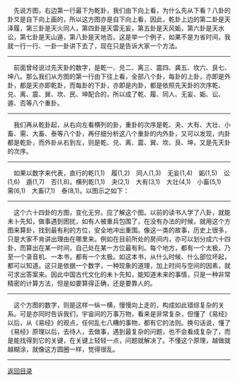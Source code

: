 &emsp;先说方图，右边第一行最下为乾卦，我们由下向上看，为什么先从下看？八卦的卦爻是自下向上画的，所以这方图亦是自下向上看，因此，乾卦上边的第二卦是天泽履，第三卦是天火同人，第四卦是天雷无妄，第五卦是天风姤，第六卦是天水讼，第七卦是天山遁，第八卦是天地否。这是举一个例子，如果不是为省时间，我就一行一行、一卦一卦讲下去了，现在只是告诉大家一个方法。
___
&emsp;前面曾经说过先天卦的数字，是乾一、兑二、离三、震四、龚五、坎六、艮七、坤八。那么我们从方图的第一行由下往上看，全部八个卦，每卦的上卦，亦即是外卦，都是天亦即乾卦，而每卦的下卦，亦即是内卦，都是依照先天卦的次序乾、兑、离、震、巽、坎、民、坤配合的，所以成了乾、履、同人、无妄、姤、讼、遁、否等八个重卦。
___
&emsp;我们再从乾卦起，从右向左看横列的卦，重卦的次序是乾、夬、大有、大壮、小畜、需、大畜、泰等八个卦，再仔细分析这八个重卦的内外卦，又可以发现，内卦都是乾卦，而外卦从右到左，则是乾、兑、离、震、巽、坎、艮、坤，又是先天卦的次序。
___
&emsp;如果以数字来代表，直行的乾(1,1)　履(1,2)　同人(1,3)　无妄(1,4)　姤(1,5)　讼(1,6)　遁(1,7)　否(1,8)。横列乾(1,1)　夬(2,1)　大有(3,1)　大壮(4,1)　小畜(5,1)　需(6,1)　大畜(7,1)　泰(8,1)。以图示之如下：
___
&emsp;这个六十四卦的方图，变化无穷。应了解这个图。以前的读书人学了八卦，就能未卜先知，做事遇到困扰，如有人被重兵包围了，在没有办法的时候，就用这个方图来算卦，找到最有利的方位，安全地冲出重围。像这一类的故事，历史上很多，只是大家不肯讲出理由在哪里来。例如在目前所处的房间内，亦可以划分成六十四卦，而算出在某一时间，自己处在某一方位最有利。每个地方，都有一个太极，乃至一个录音机、一本书，都有一个太极。如这本书，从什么时候、什么部位坏起，都可以知道。这只是依据一个数字，一种现象的道理，加上时间与空间的因素，就可求出答案来。因此中国古代文化的未卜先知，能知道未来的事情，只是一种非常精密的计算方法，但是如要算得正确，还是要靠人的。
___
&emsp;这个方图的数字，则是这样一纵一横，慢慢向上走的，构成如此错综复杂的关系。可是亦同时告诉我们，宇宙间的万事万物，看来是非常复杂，但懂了《易经》以后，从《易经》的观点，任何乱七八糟的事物，都有它的法则。换句话说，懂了《易经》原理以后，去待人，去做事，遇到最复杂的问题，也不会看成复杂了，而是能找得到它的关键，在关键上轻轻一点，问题就解决了。不懂这个原理，越做就越糊涂，就像这方圆圈一样，觉得很乱。
___
[返回目录](../../master/README.md#目录)